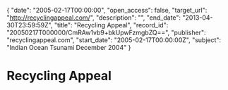 {
  "date": "2005-02-17T00:00:00", 
  "open_access": false, 
  "target_url": "http://recyclingappeal.com/", 
  "description": "", 
  "end_date": "2013-04-30T23:59:59Z", 
  "title": "Recycling Appeal", 
  "record_id": "20050217T000000/CmRAw1vb9+bkUpwFzmgbZQ==", 
  "publisher": "recyclingappeal.com", 
  "start_date": "2005-02-17T00:00:00Z", 
  "subject": "Indian Ocean Tsunami December 2004"
}

# Recycling Appeal

